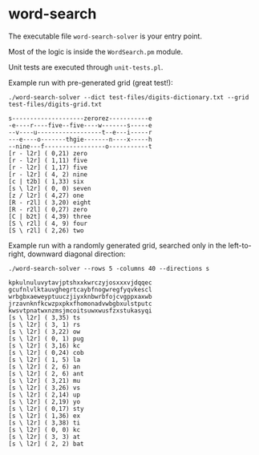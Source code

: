 # word-search

The executable file `word-search-solver` is your entry point.

Most of the logic is inside the `WordSearch.pm` module.

Unit tests are executed through `unit-tests.pl`.

Example run with pre-generated grid (great test!):

`./word-search-solver --dict test-files/digits-dictionary.txt --grid test-files/digits-grid.txt`

```
s--------------------zerorez-----------e
-e----r----five--five----w-------s-----e
--v----u------------------t--e---i-----r
---e----o-------thgie-------n----x-----h
--nine---f-----------------o-----------t
[r - l2r] ( 0,21) zero
[r - l2r] ( 1,11) five
[r - l2r] ( 1,17) five
[r - l2r] ( 4, 2) nine
[c | t2b] ( 1,33) six
[s \ l2r] ( 0, 0) seven
[z / l2r] ( 4,27) one
[R - r2l] ( 3,20) eight
[R - r2l] ( 0,27) zero
[C | b2t] ( 4,39) three
[S \ r2l] ( 4, 9) four
[S \ r2l] ( 2,26) two
```

Example run with a randomly generated grid, searched only in the left-to-right, downward diagonal direction:

`./word-search-solver --rows 5 -columns 40 --directions s`

```
kpkulnuluvytavjptshxxkwrczyjosxxxvjdqqec
gcufnlvlktauvghegrtcaybfnogwregfyqvkescl
wrbgbxaeweyptuuczjiyxknbwrbfojcvgppxaxwb
jrzavnknfkcwzpxpkxfhomonadvwbgbxulstputc
kwsvtpnatwxnzmsjmcoitsuwxwusfzxstukasyqi
[s \ l2r] ( 3,35) ts
[s \ l2r] ( 3, 1) rs
[s \ l2r] ( 3,22) ow
[s \ l2r] ( 0, 1) pug
[s \ l2r] ( 3,16) kc
[s \ l2r] ( 0,24) cob
[s \ l2r] ( 1, 5) la
[s \ l2r] ( 2, 6) an
[s \ l2r] ( 2, 6) ant
[s \ l2r] ( 3,21) mu
[s \ l2r] ( 3,26) vs
[s \ l2r] ( 2,14) up
[s \ l2r] ( 2,19) yo
[s \ l2r] ( 0,17) sty
[s \ l2r] ( 1,36) ex
[s \ l2r] ( 3,38) ti
[s \ l2r] ( 0, 0) kc
[s \ l2r] ( 3, 3) at
[s \ l2r] ( 2, 2) bat

```
